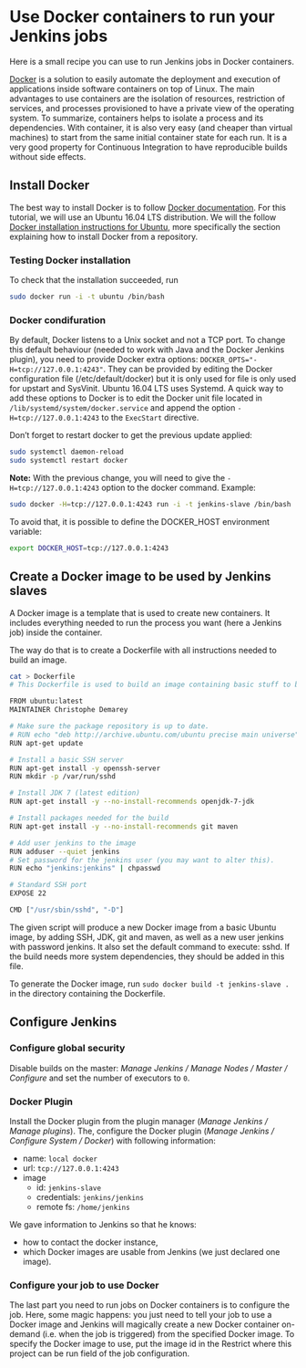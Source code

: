 # Use Docker containers to run your Jenkins jobs
Here is a small recipe you can use to run Jenkins jobs in Docker containers.

[Docker](https://www.docker.com/) is a solution to easily automate the deployment and execution of applications inside software containers on top of Linux. The main advantages to use containers are the isolation of resources, restriction of services, and processes provisioned to have a private view of the operating system. To summarize, containers helps to isolate a process and its dependencies. With container, it is also very easy (and cheaper than virtual machines) to start from the same initial container state for each run. It is a very good property for Continuous Integration to have reproducible builds without side effects.

## Install Docker
The best way to install Docker is to follow [Docker documentation](https://docs.docker.com/engine/installation/). For this tutorial, we will use an Ubuntu 16.04 LTS distribution. We will the follow [Docker installation instructions for Ubuntu](https://docs.docker.com/engine/installation/linux/docker-ce/ubuntu/#install-using-the-repository), more specifically the section explaining how to install Docker from a repository.
### Testing Docker installation
To check that the installation succeeded, run
```bash
sudo docker run -i -t ubuntu /bin/bash
```
### Docker condifuration
By default, Docker listens to a Unix socket and not a TCP port. To change this default behaviour (needed to work with Java and the Docker Jenkins plugin), you need to provide Docker extra options: `DOCKER_OPTS="-H=tcp://127.0.0.1:4243"`.
They can be provided by editing the Docker configuration file (/etc/default/docker) but it is only used for file is only used for upstart and SysVinit. Ubuntu 16.04 LTS uses Systemd. A quick way to add these options to Docker is to edit the Docker unit file located in `/lib/systemd/system/docker.service` and append the option `-H=tcp://127.0.0.1:4243` to the `ExecStart` directive.

Don’t forget to restart docker to get the previous update applied: 
```bash
sudo systemctl daemon-reload
sudo systemctl restart docker
```

**Note:**
With the previous change, you will need to give the `-H=tcp://127.0.0.1:4243` option to the docker command.
Example: 
```bash
sudo docker -H=tcp://127.0.0.1:4243 run -i -t jenkins-slave /bin/bash
```
To avoid that, it is possible to define the DOCKER_HOST environment variable: 
```bash
export DOCKER_HOST=tcp://127.0.0.1:4243
```

## Create a Docker image to be used by Jenkins slaves
A Docker image is a template that is used to create new containers. It includes everything needed to run the process you want (here a Jenkins job) inside the container.

The way do that is to create a Dockerfile with all instructions needed to build an image.
```bash
cat > Dockerfile
# This Dockerfile is used to build an image containing basic stuff to be used as a Jenkins slave build node.

FROM ubuntu:latest
MAINTAINER Christophe Demarey

# Make sure the package repository is up to date.
# RUN echo "deb http://archive.ubuntu.com/ubuntu precise main universe" > /etc/apt/sources.list
RUN apt-get update

# Install a basic SSH server
RUN apt-get install -y openssh-server
RUN mkdir -p /var/run/sshd

# Install JDK 7 (latest edition)
RUN apt-get install -y --no-install-recommends openjdk-7-jdk

# Install packages needed for the build
RUN apt-get install -y --no-install-recommends git maven

# Add user jenkins to the image
RUN adduser --quiet jenkins
# Set password for the jenkins user (you may want to alter this).
RUN echo "jenkins:jenkins" | chpasswd

# Standard SSH port
EXPOSE 22

CMD ["/usr/sbin/sshd", "-D"]
```
The given script will produce a new Docker image from a basic Ubuntu image, by adding SSH, JDK, git and maven, as well as a new user jenkins with password jenkins. It also set the default command to execute: sshd.
If the build needs more system dependencies, they should be added in this file.

To generate the Docker image, run `sudo docker build -t jenkins-slave .` in the directory containing the Dockerfile.

## Configure Jenkins
### Configure global security
Disable builds on the master: *Manage Jenkins / Manage Nodes / Master / Configure* and set the number of executors to `0`.
### Docker Plugin
Install the Docker plugin from the plugin manager (*Manage Jenkins / Manage plugins*).
The, configure the Docker plugin (*Manage Jenkins / Configure System / Docker*) with following information:
* name: `local docker`
* url: `tcp://127.0.0.1:4243`
* image
  * id: `jenkins-slave`
  * credentials: `jenkins/jenkins`
  * remote fs: `/home/jenkins`

We gave information to Jenkins so that he knows:
* how to contact the docker instance,
* which Docker images are usable from Jenkins (we just declared one image).

### Configure your job to use Docker
The last part you need to run jobs on Docker containers is to configure the job.
Here, some magic happens: you just need to tell your job to use a Docker image and Jenkins will magically create a new Docker container on-demand (i.e. when the job is triggered) from the specified Docker image.
To specify the Docker image to use, put the image id in the Restrict where this project can be run field of the job configuration.
